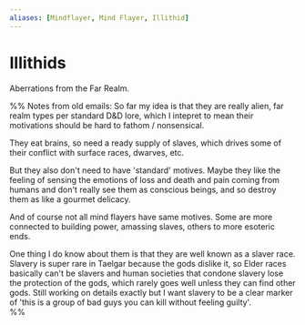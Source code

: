 ```yaml
---
aliases: [Mindflayer, Mind Flayer, Illithid]
---
```


# Illithids

Aberrations from the Far Realm. 

%%
Notes from old emails:
So far my idea is that they are really alien, far realm types per standard D&D lore, which I intepret to mean their motivations should be hard to fathom / nonsensical.   
  
They eat brains, so need a ready supply of slaves, which drives some of their conflict with surface races, dwarves, etc.   
  
But they also don't need to have 'standard' motives. Maybe they like the feeling of sensing the emotions of loss and death and pain coming from humans and don't really see them as conscious beings, and so destroy them as like a gourmet delicacy.  
  
And of course not all mind flayers have same motives. Some are more connected to building power, amassing slaves, others to more esoteric ends.

One thing I do know about them is that they are well known as a slaver race. Slavery is super rare in Taelgar because the gods dislike it, so Elder races basically can't be slavers and human societies that condone slavery lose the protection of the gods, which rarely goes well unless they can find other gods. Still working on details exactly but I want slavery to be a clear marker of 'this is a group of bad guys you can kill without feeling guilty'.  
%%